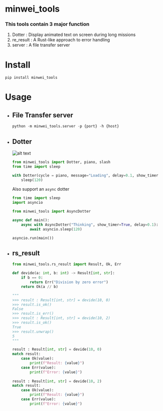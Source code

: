 # minwei_tools

### This tools contain 3 major function

1. Dotter : Display animated text on screen during long missions
2. re_result : A Rust-like approach to error handling
3. server : A file transfer server 

# Install

```bash
pip install minwei_tools
```

# Usage

* ## File Transfer server

    ```python
    python -m minwei_tools.server -p {port} -h {host}
    ```

* ## Dotter

    ![alt text](loading.gif)

    ```python
    from minwei_tools import Dotter, piano, slash
    from time import sleep

    with Dotter(cycle = piano, message="Loading", delay=0.1, show_timer=1) as d:
        sleep(120)
    ```

    Also support an `async` dotter

    ```python
    from time import sleep
    import asyncio

    from minwei_tools import AsyncDotter

    async def main():
        async with AsyncDotter("Thinking", show_timer=True, delay=0.1):
            await asyncio.sleep(120)

    asyncio.run(main())
    ```

* ## rs_result

    ```python
    from minwei_tools.rs_result import Result, Ok, Err

    def devide(a: int, b: int) -> Result[int, str]:
        if b == 0:
            return Err("Division by zero error")
        return Ok(a // b)

    """
    >>> result : Result[int, str] = devide(10, 0)
    >>> result.is_ok()
    False
    >>> result.is_err()
    >>> result : Result[int, str] = devide(10, 2)
    >>> result.is_ok()
    True
    >>> result.unwrap()
    5
    """

    result : Result[int, str] = devide(10, 0)
    match result:
        case Ok(value):
            print(f"Result: {value}")
        case Err(value):
            print(f"Error: {value}")
            
    result : Result[int, str] = devide(10, 2)
    match result:
        case Ok(value):
            print(f"Result: {value}")
        case Err(value):
            print(f"Error: {value}")
    ```